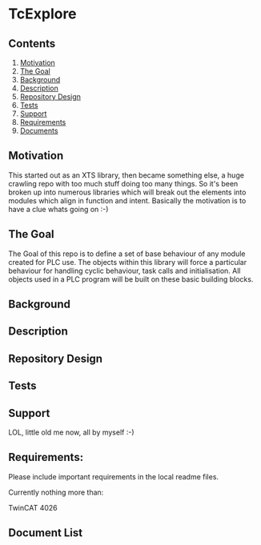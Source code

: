# TcExplore

## Contents

1. [Motivation](#motivation)
2. [The Goal](#the-goal)
3. [Background](#background)
4. [Description](#description)
3. [Repository Design](#repository-design)
4. [Tests](#Tests)
5. [Support](#Support)
6. [Requirements](#Requirements)
7. [Documents](#Document-List)

## Motivation

This started out as an XTS library, then became something else, a huge crawling repo with too much stuff doing too many things. So it's been broken up into numerous libraries which will break out the elements into modules which align in function and intent. Basically the motivation is to have a clue whats going on :-) 

## The Goal

The Goal of this repo is to define a set of base behaviour of any module created for PLC use. The objects within this library will force a particular behaviour for handling cyclic behaviour, task calls and initialisation. All objects used in a PLC program will be built on these basic building blocks.

## Background



## Description


## Repository Design



## Tests



## Support

LOL, little old me now, all by myself :-)


## Requirements: 

Please include important requirements in the local readme files.

Currently nothing more than:

TwinCAT 4026


## Document List





